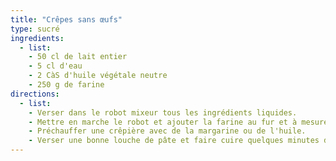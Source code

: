 ```yaml
---
title: "Crêpes sans œufs"
type: sucré
ingredients:
  - list:
    - 50 cl de lait entier
    - 5 cl d'eau
    - 2 CàS d'huile végétale neutre
    - 250 g de farine
directions:
  - list:
    - Verser dans le robot mixeur tous les ingrédients liquides.
    - Mettre en marche le robot et ajouter la farine au fur et à mesure du mixage.
    - Préchauffer une crêpière avec de la margarine ou de l'huile.
    - Verser une bonne louche de pâte et faire cuire quelques minutes de chaque côtés.
---
```

